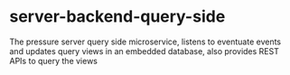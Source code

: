 # server-backend-query-side
The pressure server query side microservice, listens to eventuate events and updates query views in an embedded database, 
also provides REST APIs to query the views  
